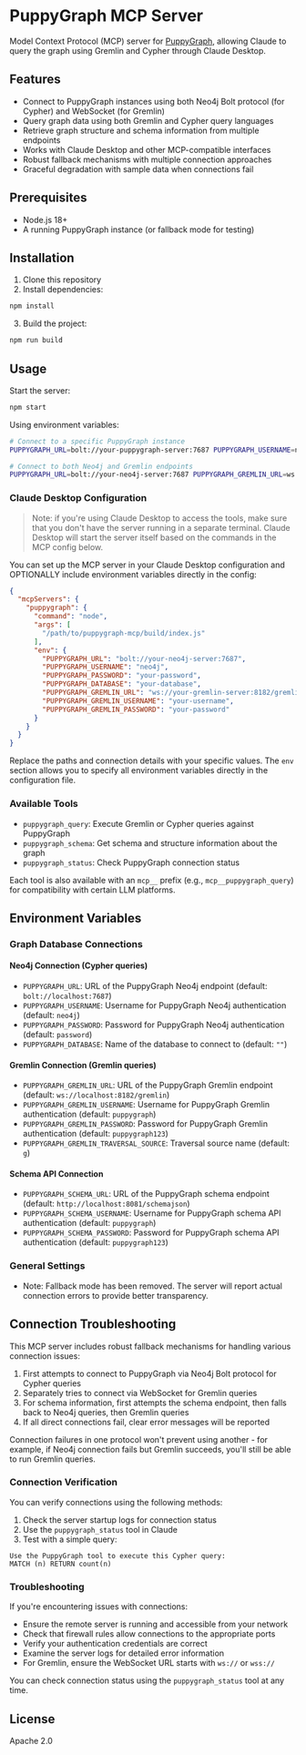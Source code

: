 # PuppyGraph MCP Server

Model Context Protocol (MCP) server for [PuppyGraph](https://puppygraph.com), allowing Claude to query the graph using Gremlin and Cypher through Claude Desktop.

## Features

- Connect to PuppyGraph instances using both Neo4j Bolt protocol (for Cypher) and WebSocket (for Gremlin)
- Query graph data using both Gremlin and Cypher query languages
- Retrieve graph structure and schema information from multiple endpoints
- Works with Claude Desktop and other MCP-compatible interfaces
- Robust fallback mechanisms with multiple connection approaches
- Graceful degradation with sample data when connections fail

## Prerequisites

- Node.js 18+
- A running PuppyGraph instance (or fallback mode for testing)

## Installation

1. Clone this repository
2. Install dependencies:

```bash
npm install
```

3. Build the project:

```bash
npm run build
```

## Usage

Start the server:

```bash
npm start
```

Using environment variables:

```bash
# Connect to a specific PuppyGraph instance
PUPPYGRAPH_URL=bolt://your-puppygraph-server:7687 PUPPYGRAPH_USERNAME=neo4j PUPPYGRAPH_PASSWORD=your-password npm start

# Connect to both Neo4j and Gremlin endpoints
PUPPYGRAPH_URL=bolt://your-neo4j-server:7687 PUPPYGRAPH_GREMLIN_URL=ws://your-gremlin-server:8182/gremlin npm start
```

### Claude Desktop Configuration

> Note: if you're using Claude Desktop to access the tools, make sure that you don't have the server running in a separate terminal. Claude Desktop will start the server itself based on the commands in the MCP config below.

You can set up the MCP server in your Claude Desktop configuration and OPTIONALLY include environment variables directly in the config:

```json
{
  "mcpServers": {
    "puppygraph": {
      "command": "node",
      "args": [
        "/path/to/puppygraph-mcp/build/index.js"
      ],
      "env": {
        "PUPPYGRAPH_URL": "bolt://your-neo4j-server:7687",
        "PUPPYGRAPH_USERNAME": "neo4j",
        "PUPPYGRAPH_PASSWORD": "your-password",
        "PUPPYGRAPH_DATABASE": "your-database",
        "PUPPYGRAPH_GREMLIN_URL": "ws://your-gremlin-server:8182/gremlin",
        "PUPPYGRAPH_GREMLIN_USERNAME": "your-username",
        "PUPPYGRAPH_GREMLIN_PASSWORD": "your-password"
      }
    }
  }
}
```

Replace the paths and connection details with your specific values. The `env` section allows you to specify all environment variables directly in the configuration file.

### Available Tools

- `puppygraph_query`: Execute Gremlin or Cypher queries against PuppyGraph
- `puppygraph_schema`: Get schema and structure information about the graph
- `puppygraph_status`: Check PuppyGraph connection status

Each tool is also available with an `mcp__` prefix (e.g., `mcp__puppygraph_query`) for compatibility with certain LLM platforms.

## Environment Variables

### Graph Database Connections

#### Neo4j Connection (Cypher queries)
- `PUPPYGRAPH_URL`: URL of the PuppyGraph Neo4j endpoint (default: `bolt://localhost:7687`)
- `PUPPYGRAPH_USERNAME`: Username for PuppyGraph Neo4j authentication (default: `neo4j`)
- `PUPPYGRAPH_PASSWORD`: Password for PuppyGraph Neo4j authentication (default: `password`)
- `PUPPYGRAPH_DATABASE`: Name of the database to connect to (default: `""`)

#### Gremlin Connection (Gremlin queries)
- `PUPPYGRAPH_GREMLIN_URL`: URL of the PuppyGraph Gremlin endpoint (default: `ws://localhost:8182/gremlin`)
- `PUPPYGRAPH_GREMLIN_USERNAME`: Username for PuppyGraph Gremlin authentication (default: `puppygraph`)
- `PUPPYGRAPH_GREMLIN_PASSWORD`: Password for PuppyGraph Gremlin authentication (default: `puppygraph123`)
- `PUPPYGRAPH_GREMLIN_TRAVERSAL_SOURCE`: Traversal source name (default: `g`)

#### Schema API Connection
- `PUPPYGRAPH_SCHEMA_URL`: URL of the PuppyGraph schema endpoint (default: `http://localhost:8081/schemajson`)
- `PUPPYGRAPH_SCHEMA_USERNAME`: Username for PuppyGraph schema API authentication (default: `puppygraph`)
- `PUPPYGRAPH_SCHEMA_PASSWORD`: Password for PuppyGraph schema API authentication (default: `puppygraph123`)

### General Settings
- Note: Fallback mode has been removed. The server will report actual connection errors to provide better transparency.

## Connection Troubleshooting

This MCP server includes robust fallback mechanisms for handling various connection issues:

1. First attempts to connect to PuppyGraph via Neo4j Bolt protocol for Cypher queries
2. Separately tries to connect via WebSocket for Gremlin queries
3. For schema information, first attempts the schema endpoint, then falls back to Neo4j queries, then Gremlin queries
4. If all direct connections fail, clear error messages will be reported

Connection failures in one protocol won't prevent using another - for example, if Neo4j connection fails but Gremlin succeeds, you'll still be able to run Gremlin queries.

### Connection Verification

You can verify connections using the following methods:

1. Check the server startup logs for connection status
2. Use the `puppygraph_status` tool in Claude
3. Test with a simple query:

```
Use the PuppyGraph tool to execute this Cypher query:
MATCH (n) RETURN count(n)
```

### Troubleshooting

If you're encountering issues with connections:

- Ensure the remote server is running and accessible from your network
- Check that firewall rules allow connections to the appropriate ports
- Verify your authentication credentials are correct
- Examine the server logs for detailed error information
- For Gremlin, ensure the WebSocket URL starts with `ws://` or `wss://`

You can check connection status using the `puppygraph_status` tool at any time.

## License

Apache 2.0